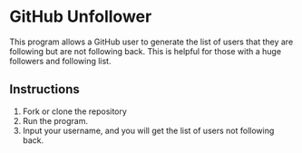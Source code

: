 # GitHub Unfollower

This program allows a GitHub user to generate the list of users that they are following but are not
following back. This is helpful for those with a huge followers and following list.

## Instructions
1. Fork or clone the repository
2. Run the program. 
3. Input your username, and you will get the list of users not following back.